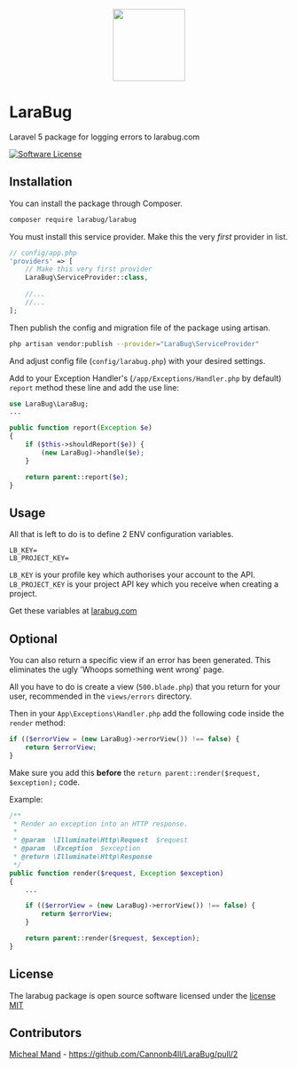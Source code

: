 <p align="center">
    <a href="https://www.larabug.com" target="_blank"><img width="130" src="https://www.larabug.com/images/icon128x121.png"></a>
</p>

# LaraBug

Laravel 5 package for logging errors to larabug.com

[![Software License](https://img.shields.io/badge/license-MIT-brightgreen.svg?style=flat-square)](LICENSE.md)

## Installation 

You can install the package through Composer.
```bash
composer require larabug/larabug
```
You must install this service provider. Make this the very *first* provider in list.
```php
// config/app.php
'providers' => [
    // Make this very first provider
    LaraBug\ServiceProvider::class,
    
    //...
    //...
];
```

Then publish the config and migration file of the package using artisan.
```bash
php artisan vendor:publish --provider="LaraBug\ServiceProvider"
```
And adjust config file (`config/larabug.php`) with your desired settings.

Add to your Exception Handler's (`/app/Exceptions/Handler.php` by default) `report` method these line and add the use line:
```php
use LaraBug\LaraBug;
...

public function report(Exception $e)
{
    if ($this->shouldReport($e)) {
        (new LaraBug)->handle($e);
    }

    return parent::report($e);
}
```

## Usage

All that is left to do is to define 2 ENV configuration variables.

```
LB_KEY=
LB_PROJECT_KEY=
```

`LB_KEY` is your profile key which authorises your account to the API.
`LB_PROJECT_KEY` is your project API key which you receive when creating a project.

Get these variables at [larabug.com](https://www.larabug.com)

## Optional

You can also return a specific view if an error has been generated. This eliminates the ugly 'Whoops something went wrong' page.

All you have to do is create a view (`500.blade.php`) that you return for your user, recommended in the `views/errors` directory.

Then in your `App\Exceptions\Handler.php` add the following code inside the `render` method:

```php
if (($errorView = (new LaraBug)->errorView()) !== false) {
    return $errorView;
}
```

Make sure you add this **before** the `return parent::render($request, $exception);` code.

Example:

```php
/**
 * Render an exception into an HTTP response.
 *
 * @param  \Illuminate\Http\Request  $request
 * @param  \Exception  $exception
 * @return \Illuminate\Http\Response
 */
public function render($request, Exception $exception)
{
    ...

    if (($errorView = (new LaraBug)->errorView()) !== false) {
        return $errorView;
    }

    return parent::render($request, $exception);
}
```

## License

The larabug package is open source software licensed under the [license MIT](http://opensource.org/licenses/MIT)

## Contributors

[Micheal Mand](https://github.com/mikemand) - https://github.com/Cannonb4ll/LaraBug/pull/2
